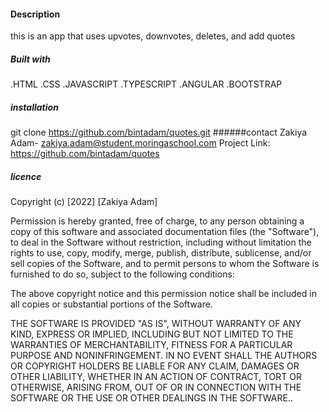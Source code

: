 #### Description
this is an app that uses upvotes, downvotes, deletes, and add quotes
##### Built with
.HTML
.CSS
.JAVASCRIPT
.TYPESCRIPT
.ANGULAR
.BOOTSTRAP
##### installation
git clone https://github.com/bintadam/quotes.git
######contact
Zakiya Adam- zakiya.adam@student.moringaschool.com
Project Link: https://github.com/bintadam/quotes

##### licence
Copyright (c) [2022] [Zakiya Adam]

Permission is hereby granted, free of charge, to any person obtaining a copy
of this software and associated documentation files (the "Software"), to deal
in the Software without restriction, including without limitation the rights
to use, copy, modify, merge, publish, distribute, sublicense, and/or sell
copies of the Software, and to permit persons to whom the Software is
furnished to do so, subject to the following conditions:

The above copyright notice and this permission notice shall be included in all
copies or substantial portions of the Software.

THE SOFTWARE IS PROVIDED "AS IS", WITHOUT WARRANTY OF ANY KIND, EXPRESS OR
IMPLIED, INCLUDING BUT NOT LIMITED TO THE WARRANTIES OF MERCHANTABILITY,
FITNESS FOR A PARTICULAR PURPOSE AND NONINFRINGEMENT. IN NO EVENT SHALL THE
AUTHORS OR COPYRIGHT HOLDERS BE LIABLE FOR ANY CLAIM, DAMAGES OR OTHER
LIABILITY, WHETHER IN AN ACTION OF CONTRACT, TORT OR OTHERWISE, ARISING FROM,
OUT OF OR IN CONNECTION WITH THE SOFTWARE OR THE USE OR OTHER DEALINGS IN THE
SOFTWARE..


